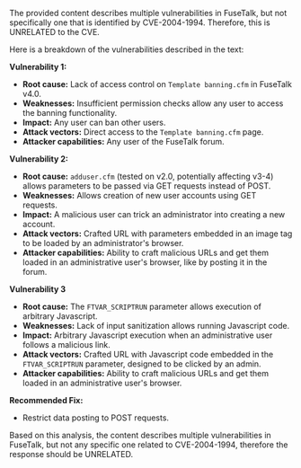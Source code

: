 The provided content describes multiple vulnerabilities in FuseTalk, but not specifically one that is identified by CVE-2004-1994. Therefore, this is UNRELATED to the CVE.

Here is a breakdown of the vulnerabilities described in the text:

**Vulnerability 1:**

*   **Root cause:**  Lack of access control on `Template banning.cfm` in FuseTalk v4.0.
*   **Weaknesses:** Insufficient permission checks allow any user to access the banning functionality.
*   **Impact:** Any user can ban other users.
*   **Attack vectors:** Direct access to the `Template banning.cfm` page.
*   **Attacker capabilities:** Any user of the FuseTalk forum.

**Vulnerability 2:**

*   **Root cause:**  `adduser.cfm` (tested on v2.0, potentially affecting v3-4) allows parameters to be passed via GET requests instead of POST.
*   **Weaknesses:**  Allows creation of new user accounts using GET requests.
*   **Impact:** A malicious user can trick an administrator into creating a new account.
*   **Attack vectors:** Crafted URL with parameters embedded in an image tag to be loaded by an administrator's browser.
*   **Attacker capabilities:** Ability to craft malicious URLs and get them loaded in an administrative user's browser, like by posting it in the forum.

**Vulnerability 3**

*   **Root cause:**  The `FTVAR_SCRIPTRUN` parameter allows execution of arbitrary Javascript.
*   **Weaknesses:** Lack of input sanitization allows running Javascript code.
*   **Impact:** Arbitrary Javascript execution when an administrative user follows a malicious link.
*   **Attack vectors:** Crafted URL with Javascript code embedded in the `FTVAR_SCRIPTRUN` parameter, designed to be clicked by an admin.
*   **Attacker capabilities:** Ability to craft malicious URLs and get them loaded in an administrative user's browser.

**Recommended Fix:**

*   Restrict data posting to POST requests.

Based on this analysis, the content describes multiple vulnerabilities in FuseTalk, but not any specific one related to CVE-2004-1994, therefore the response should be UNRELATED.